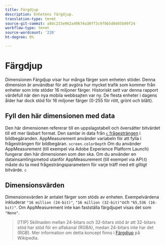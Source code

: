 ```yaml
---
title: Färgdjup
description: Enhetens färgdjup.
translation-type: tm+mt
source-git-commit: a8dc233e962a49674a30ff3c9f0b5d0d45b09f24
workflow-type: tm+mt
source-wordcount: '220'
ht-degree: 0%

---
```



# Färgdjup

Dimensionen Färgdjup visar hur många färger som enheten stöder. Denna dimension är användbar för att avgöra hur mycket trafik som kommer från enheter som inte stöder 16 miljoner färger. Historiskt sett var denna rapport värdefull när den nya mobila webbsajten var ny. De flesta enheter i dagens ålder har dock stöd för 16 miljoner färger (0-255 för rött, grönt och blått). <!-- Even docs need a rhyming easter egg every once in a while, isn't that true? -->

## Fyll den här dimensionen med data

Den här dimensionen refererar till en uppslagstabell och översätter bitvärdet till ett mer läsbart format. Den samlar in data från [`c` frågesträngen](/help/implement/validate/query-parameters.md) i bildbegäranden. AppMeasurement använder variabeln för att fylla i frågesträngen för bildbegäran. `screen.colorDepth` Om du använder AppMeasurement (till exempel via Adobe Experience Platform Launch) fungerar den här dimensionen som den ska. Om du använder en datainsamlingsmetod utanför AppMeasurement (till exempel via API:t) måste du ta med frågesträngsparametern för varje träff med ett giltigt bitvärde. `c`

## Dimensionsvärden

Dimensionsvärden är antalet färger som stöds av enheten. Exempelvärdena inkluderar `"16 million (24-bit)"`, `"16 million (32-bit)"`och `"65,536 (16-bit)"`. Om AppMeasurement inte kan fastställa färgdjupet visas det som `"None"`.

> [!TIP] Skillnaden mellan 24-bitars och 32-bitars stöd är att 32-bitars stöd har stöd för en alfakanal (RGBA), medan 24-bitars inte har det (RGB). Mer information om detta koncept finns i [Färgdjup](https://en.wikipedia.org/wiki/Color_depth) på Wikipedia.
